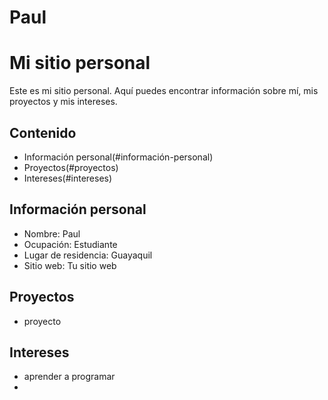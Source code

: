 # Paul
# Mi sitio personal
Este es mi sitio personal. Aquí puedes encontrar información sobre mí, mis
proyectos y mis intereses.
## Contenido
* Información personal(#información-personal)
* Proyectos(#proyectos)
* Intereses(#intereses)
## Información personal
* Nombre: Paul
* Ocupación: Estudiante
* Lugar de residencia: Guayaquil
* Sitio web: Tu sitio web
## Proyectos
* proyecto
## Intereses
* aprender a programar
* 
